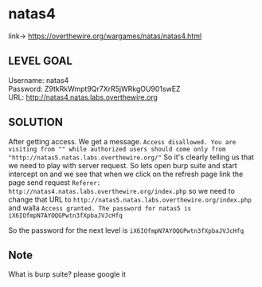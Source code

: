 # natas4

link-> https://overthewire.org/wargames/natas/natas4.html

## LEVEL GOAL

Username: natas4 <br>
Password: Z9tkRkWmpt9Qr7XrR5jWRkgOU901swEZ<br>
URL:      http://natas4.natas.labs.overthewire.org <br>

## SOLUTION

After getting access. We get a message. 
`Access disallowed. You are visiting from "" while authorized users should come only from "http://natas5.natas.labs.overthewire.org/"` So it's clearly telling us that we need to play with server request. So lets open burp suite and start intercept on and we see that when we click on the refresh page link the page send request  `Referer: http://natas4.natas.labs.overthewire.org/index.php` so we need to change that URL to  `http://natas5.natas.labs.overthewire.org/index.php` and walla 
`Access granted. The password for natas5 is iX6IOfmpN7AYOQGPwtn3fXpbaJVJcHfq`

So the password for the next level is `iX6IOfmpN7AYOQGPwtn3fXpbaJVJcHfq`

## Note

What is burp suite? please google it